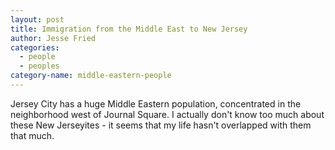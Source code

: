 ```yaml
---
layout: post
title: Immigration from the Middle East to New Jersey
author: Jesse Fried
categories:
  - people
  - peoples
category-name: middle-eastern-people
---
```


Jersey City has a huge Middle Eastern population, concentrated in the neighborhood west of Journal Square. I actually don't know too much about these New Jerseyites - it seems that my life hasn't overlapped with them that much.